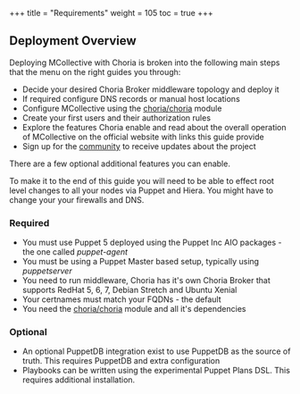 +++
title = "Requirements"
weight = 105
toc = true
+++

## Deployment Overview

Deploying MCollective with Choria is broken into the following main steps that the menu on the right guides you through:

  * Decide your desired Choria Broker middleware topology and deploy it
  * If required configure DNS records or manual host locations
  * Configure MCollective using the [choria/choria](https://forge.puppet.com/choria/choria) module
  * Create your first users and their authorization rules
  * Explore the features Choria enable and read about the overall operation of MCollective on the official website with links this guide provide
  * Sign up for the [community](https://groups.google.com/forum/#!forum/choria-users) to receive updates about the project

There are a few optional additional features you can enable.

To make it to the end of this guide you will need to be able to effect root level changes to all your nodes via Puppet and Hiera.  You might have to change your your firewalls and DNS.

### Required

  * You must use Puppet 5 deployed using the Puppet Inc AIO packages - the one called _puppet-agent_
  * You must be using a Puppet Master based setup, typically using _puppetserver_
  * You need to run middleware, Choria has it's own Choria Broker that supports RedHat 5, 6, 7, Debian Stretch and Ubuntu Xenial
  * Your certnames must match your FQDNs - the default
  * You need the [choria/choria](https://forge.puppet.com/choria/choria) module and all it's dependencies

### Optional

  * An optional PuppetDB integration exist to use PuppetDB as the source of truth.  This requires PuppetDB and extra configuration
  * Playbooks can be written using the experimental Puppet Plans DSL.  This requires additional installation.
